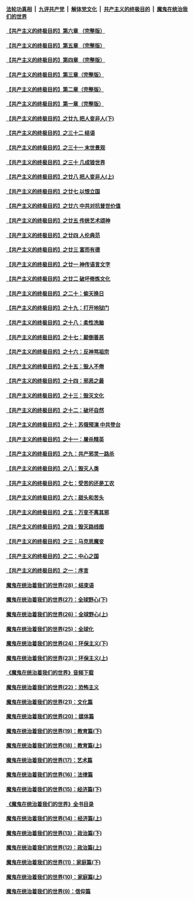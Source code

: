 ####  [法轮功真相](../../../../basic/blob/master/README.md?t=07092031) &nbsp;|&nbsp; [九评共产党](../../../../9ping.md/blob/master/README.md?t=07092031) &nbsp;|&nbsp; [解体党文化](../../../../jtdwh.md/blob/master/README.md?t=07092031)  &nbsp;|&nbsp; [共产主义的终极目的](../../../../gczydzjmd.md/blob/master/README.md?t=07092031) &nbsp;|&nbsp; [魔鬼在统治我们的世界](../../../../mgztzwmdsj.md/blob/master/README.md?t=07092031) 

#### [【共产主义的终极目的】第六章 （完整版）](../pages/nsc422/n11428913.md?t=07092031) 

#### [【共产主义的终极目的】第五章 （完整版）](../pages/nsc422/n11428912.md?t=07092031) 

#### [【共产主义的终极目的】第四章 （完整版）](../pages/nsc422/n11428907.md?t=07092031) 

#### [【共产主义的终极目的】第三章（完整版）](../pages/nsc422/n11428848.md?t=07092031) 

#### [【共产主义的终极目的】第二章（完整版）](../pages/nsc422/n11428831.md?t=07092031) 

#### [【共产主义的终极目的】第一章（完整版）](../pages/nsc422/n11417651.md?t=07092031) 

#### [【共产主义的终极目的】之廿九 把人变非人(下)](../pages/nsc422/n11344140.md?t=07092031) 

#### [【共产主义的终极目的】之三十二 结语](../pages/nsc422/n11360535.md?t=07092031) 

#### [【共产主义的终极目的】之三十一 末世景观](../pages/nsc422/n11351129.md?t=07092031) 

#### [【共产主义的终极目的】之三十 几成狼世界](../pages/nsc422/n11348280.md?t=07092031) 

#### [【共产主义的终极目的】之廿八 把人变非人(上)](../pages/nsc422/n11340492.md?t=07092031) 

#### [【共产主义的终极目的】之廿七 以恨立国](../pages/nsc422/n11336944.md?t=07092031) 

#### [【共产主义的终极目的】之廿六 中共对抗普世价值](../pages/nsc422/n11324785.md?t=07092031) 

#### [【共产主义的终极目的】之廿五 传统艺术颂神](../pages/nsc422/n11296396.md?t=07092031) 

#### [【共产主义的终极目的】之廿四 人伦典范](../pages/nsc422/n11296397.md?t=07092031) 

#### [【共产主义的终极目的】之廿三 富而有德](../pages/nsc422/n11283598.md?t=07092031) 

#### [【共产主义的终极目的】之廿一 神传语言文字](../pages/nsc422/n11263265.md?t=07092031) 

#### [【共产主义的终极目的】之廿二 破坏修炼文化](../pages/nsc422/n11245728.md?t=07092031) 

#### [【共产主义的终极目的】之二十：偷天换日](../pages/nsc422/n11238846.md?t=07092031) 

#### [【共产主义的终极目的】之十九：打开地狱门](../pages/nsc422/n11206376.md?t=07092031) 

#### [【共产主义的终极目的】之十八：柔性洗脑](../pages/nsc422/n11199994.md?t=07092031) 

#### [【共产主义的终极目的】之十七：颠倒善恶](../pages/nsc422/n11179782.md?t=07092031) 

#### [【共产主义的终极目的】之十六：反神骂祖宗](../pages/nsc422/n11166798.md?t=07092031) 

#### [【共产主义的终极目的】之十五：毁人不倦](../pages/nsc422/n11166792.md?t=07092031) 

#### [【共产主义的终极目的】之十四：邪恶之最](../pages/nsc422/n11150249.md?t=07092031) 

#### [【共产主义的终极目的】之十三：毁灭文化](../pages/nsc422/n11135227.md?t=07092031) 

#### [【共产主义的终极目的】之十二：破坏自然](../pages/nsc422/n11135214.md?t=07092031) 

#### [【共产主义的终极目的】之十：苏俄预演 中共登台](../pages/nsc422/n11118424.md?t=07092031) 

#### [【共产主义的终极目的】之十一：屠杀精英](../pages/nsc422/n11118442.md?t=07092031) 

#### [【共产主义的终极目的】之九：共产邪灵一路杀](../pages/nsc422/n11114139.md?t=07092031) 

#### [【共产主义的终极目的】之八：毁灭人类](../pages/nsc422/n11108503.md?t=07092031) 

#### [【共产主义的终极目的】之七：受苦的还是工农](../pages/nsc422/n11101809.md?t=07092031) 

#### [【共产主义的终极目的】之六：甜头和苦头](../pages/nsc422/n11096971.md?t=07092031) 

#### [【共产主义的终极目的】之五：万变不离其邪](../pages/nsc422/n11091285.md?t=07092031) 

#### [【共产主义的终极目的】之四：毁灭路线图](../pages/nsc422/n11086284.md?t=07092031) 

#### [【共产主义的终极目的】之三：马克思魔变](../pages/nsc422/n11061941.md?t=07092031) 

#### [【共产主义的终极目的】之二：中心之国](../pages/nsc422/n11047728.md?t=07092031) 

#### [【共产主义的终极目的】之一：序言](../pages/nsc422/n11086077.md?t=07092031) 

#### [魔鬼在统治着我们的世界(28)：结束语](../pages/nsc422/n10936246.md?t=07092031) 

#### [魔鬼在统治着我们的世界(27)：全球野心(下)](../pages/nsc422/n10928319.md?t=07092031) 

#### [魔鬼在统治着我们的世界(26)：全球野心(上)](../pages/nsc422/n10900318.md?t=07092031) 

#### [魔鬼在统治着我们的世界(25)：全球化](../pages/nsc422/n10788205.md?t=07092031) 

#### [魔鬼在统治着我们的世界(24)：环保主义(下)](../pages/nsc422/n10695307.md?t=07092031) 

#### [魔鬼在统治着我们的世界(23)：环保主义(上)](../pages/nsc422/n10688613.md?t=07092031) 

#### [《魔鬼在统治着我们的世界》音频下载](../pages/nsc422/n10635553.md?t=07092031) 

#### [魔鬼在统治着我们的世界(22)：恐怖主义](../pages/nsc422/n10614727.md?t=07092031) 

#### [魔鬼在统治着我们的世界(21)：文化篇](../pages/nsc422/n10597706.md?t=07092031) 

#### [魔鬼在统治着我们的世界(20)：媒体篇](../pages/nsc422/n10586579.md?t=07092031) 

#### [魔鬼在统治着我们的世界(19)：教育篇(下)](../pages/nsc422/n10564808.md?t=07092031) 

#### [魔鬼在统治着我们的世界(18)：教育篇(上)](../pages/nsc422/n10526970.md?t=07092031) 

#### [魔鬼在统治着我们的世界(17)：艺术篇](../pages/nsc422/n10499093.md?t=07092031) 

#### [魔鬼在统治着我们的世界(16)：法律篇](../pages/nsc422/n10485969.md?t=07092031) 

#### [魔鬼在统治着我们的世界(15)：经济篇(下)](../pages/nsc422/n10469975.md?t=07092031) 

#### [《魔鬼在统治着我们的世界》全书目录](../pages/nsc422/n10464261.md?t=07092031) 

#### [魔鬼在统治着我们的世界(14)：经济篇(上)](../pages/nsc422/n10457370.md?t=07092031) 

#### [魔鬼在统治着我们的世界(13)：政治篇(下)](../pages/nsc422/n10448270.md?t=07092031) 

#### [魔鬼在统治着我们的世界(12)：政治篇(上)](../pages/nsc422/n10444576.md?t=07092031) 

#### [魔鬼在统治着我们的世界(11)：家庭篇(下)](../pages/nsc422/n10440961.md?t=07092031) 

#### [魔鬼在统治着我们的世界(10)：家庭篇(上)](../pages/nsc422/n10435448.md?t=07092031) 

#### [魔鬼在统治着我们的世界(9)：信仰篇](../pages/nsc422/n10432159.md?t=07092031) 


